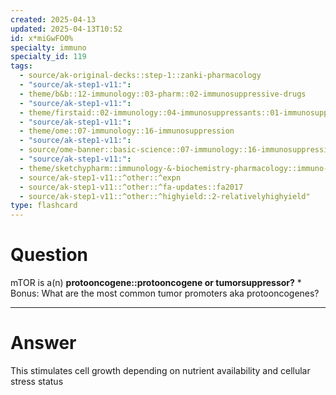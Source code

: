 ```yaml
---
created: 2025-04-13
updated: 2025-04-13T10:52
id: x*miGwFO0%
specialty: immuno
specialty_id: 119
tags:
  - source/ak-original-decks::step-1::zanki-pharmacology
  - "source/ak-step1-v11:": 
  - theme/b&b::12-immunology::03-pharm::02-immunosuppressive-drugs
  - "source/ak-step1-v11:": 
  - theme/firstaid::02-immunology::04-immunosuppressants::01-immunosuppressants::sirolimus/rapamycin
  - "source/ak-step1-v11:": 
  - theme/ome::07-immunology::16-immunosuppression
  - "source/ak-step1-v11:": 
  - source/ome-banner::basic-science::07-immunology::16-immunosuppression
  - "source/ak-step1-v11:": 
  - theme/sketchypharm::immunology-&-biochemistry-pharmacology::immuno-suppressives::transplant-rejection-prophylaxis
  - source/ak-step1-v11::^other::^expn
  - source/ak-step1-v11::^other::^fa-updates::fa2017
  - source/ak-step1-v11::^other::^highyield::2-relativelyhighyield"
type: flashcard
---
```


# Question
mTOR is a(n) **protooncogene::protooncogene or tumorsuppressor?**   * Bonus: What are the most common tumor promoters aka protooncogenes?

---

# Answer
This stimulates cell growth depending on nutrient availability and cellular stress status